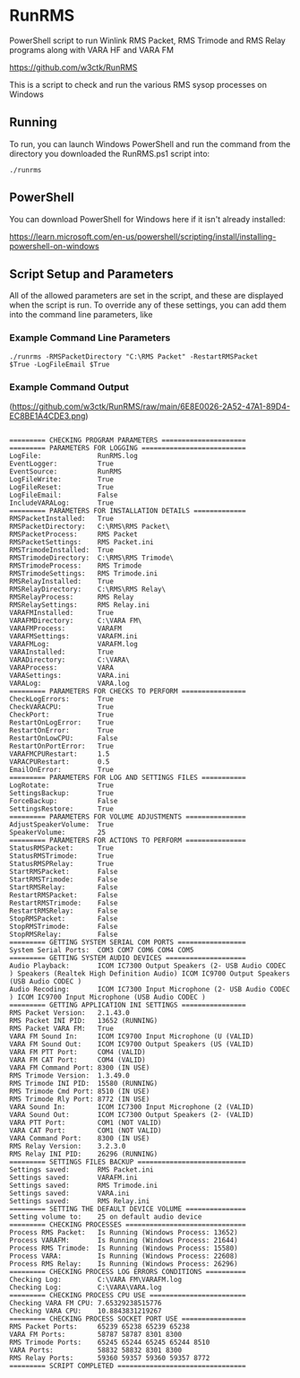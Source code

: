 # RunRMS
PowerShell script to run Winlink RMS Packet, RMS Trimode and RMS Relay programs along with VARA HF and VARA FM

https://github.com/w3ctk/RunRMS

This is a script to check and run the various RMS sysop processes on Windows

## Running

To run, you can launch Windows PowerShell and run the command from 
the directory you downloaded the RunRMS.ps1 script into:

<code>./runrms</code>

## PowerShell

You can download PowerShell for Windows here if it isn't already installed:

https://learn.microsoft.com/en-us/powershell/scripting/install/installing-powershell-on-windows

## Script Setup and Parameters

All of the allowed parameters are set in the script, and these are
displayed when the script is run.  To override any of these settings,
you can add them into the command line parameters, like

### Example Command Line Parameters
<code>./runrms -RMSPacketDirectory "C:\RMS Packet\" -RestartRMSPacket $True -LogFileEmail $True</code>

### Example Command Output

(https://github.com/w3ctk/RunRMS/raw/main/6E8E0026-2A52-47A1-89D4-EC8BE1A4CDE3.png)

<code>
========= CHECKING PROGRAM PARAMETERS =====================
========= PARAMETERS FOR LOGGING ==========================
LogFile:              RunRMS.log
EventLogger:          True
EventSource:          RunRMS
LogFileWrite:         True
LogFileReset:         True
LogFileEmail:         False
IncludeVARALog:       True
========= PARAMETERS FOR INSTALLATION DETAILS =============
RMSPacketInstalled:   True
RMSPacketDirectory:   C:\RMS\RMS Packet\
RMSPacketProcess:     RMS Packet
RMSPacketSettings:    RMS Packet.ini
RMSTrimodeInstalled:  True
RMSTrimodeDirectory:  C:\RMS\RMS Trimode\
RMSTrimodeProcess:    RMS Trimode
RMSTrimodeSettings:   RMS Trimode.ini
RMSRelayInstalled:    True
RMSRelayDirectory:    C:\RMS\RMS Relay\
RMSRelayProcess:      RMS Relay
RMSRelaySettings:     RMS Relay.ini
VARAFMInstalled:      True
VARAFMDirectory:      C:\VARA FM\
VARAFMProcess:        VARAFM
VARAFMSettings:       VARAFM.ini
VARAFMLog:            VARAFM.log
VARAInstalled:        True
VARADirectory:        C:\VARA\
VARAProcess:          VARA
VARASettings:         VARA.ini
VARALog:              VARA.log
========= PARAMETERS FOR CHECKS TO PERFORM ================
CheckLogErrors:       True
CheckVARACPU:         True
CheckPort:            True
RestartOnLogError:    True
RestartOnError:       True
RestartOnLowCPU:      False
RestartOnPortError:   True
VARAFMCPURestart:     1.5
VARACPURestart:       0.5
EmailOnError:         True
========= PARAMETERS FOR LOG AND SETTINGS FILES ===========
LogRotate:            True
SettingsBackup:       True
ForceBackup:          False
SettingsRestore:      True
========= PARAMETERS FOR VOLUME ADJUSTMENTS ===============
AdjustSpeakerVolume:  True
SpeakerVolume:        25
========= PARAMETERS FOR ACTIONS TO PERFORM ===============
StatusRMSPacket:      True
StatusRMSTrimode:     True
StatusRMSPRelay:      True
StartRMSPacket:       False
StartRMSTrimode:      False
StartRMSRelay:        False
RestartRMSPacket:     False
RestartRMSTrimode:    False
RestartRMSRelay:      False
StopRMSPacket:        False
StopRMSTrimode:       False
StopRMSRelay:         False
========= GETTING SYSTEM SERIAL COM PORTS =================
System Serial Ports:  COM3 COM7 COM6 COM4 COM5
========= GETTING SYSTEM AUDIO DEVICES ====================
Audio Playback:       ICOM IC7300 Output Speakers (2- USB Audio CODEC ) Speakers (Realtek High Definition Audio) ICOM IC9700 Output Speakers (USB Audio CODEC )
Audio Recoding:       ICOM IC7300 Input Microphone (2- USB Audio CODEC ) ICOM IC9700 Input Microphone (USB Audio CODEC )
========= GETTING APPLICATION INI SETTINGS ================
RMS Packet Version:   2.1.43.0
RMS Packet INI PID:   13652 (RUNNING)
RMS Packet VARA FM:   True
VARA FM Sound In:     ICOM IC9700 Input Microphone (U (VALID)
VARA FM Sound Out:    ICOM IC9700 Output Speakers (US (VALID)
VARA FM PTT Port:     COM4 (VALID)
VARA FM CAT Port:     COM4 (VALID)
VARA FM Command Port: 8300 (IN USE)
RMS Trimode Version:  1.3.49.0
RMS Trimode INI PID:  15580 (RUNNING)
RMS Trimode Cmd Port: 8510 (IN USE)
RMS Trimode Rly Port: 8772 (IN USE)
VARA Sound In:        ICOM IC7300 Input Microphone (2 (VALID)
VARA Sound Out:       ICOM IC7300 Output Speakers (2- (VALID)
VARA PTT Port:        COM1 (NOT VALID)
VARA CAT Port:        COM1 (NOT VALID)
VARA Command Port:    8300 (IN USE)
RMS Relay Version:    3.2.3.0
RMS Relay INI PID:    26296 (RUNNING)
========= SETTINGS FILES BACKUP ===========================
Settings saved:       RMS Packet.ini
Settings saved:       VARAFM.ini
Settings saved:       RMS Trimode.ini
Settings saved:       VARA.ini
Settings saved:       RMS Relay.ini
========= SETTING THE DEFAULT DEVICE VOLUME ===============
Setting volume to:    25 on default audio device
========= CHECKING PROCESSES ==============================
Process RMS Packet:   Is Running (Windows Process: 13652)
Process VARAFM:       Is Running (Windows Process: 21644)
Process RMS Trimode:  Is Running (Windows Process: 15580)
Process VARA:         Is Running (Windows Process: 22608)
Process RMS Relay:    Is Running (Windows Process: 26296)
========= CHECKING PROCESS LOG ERRORS CONDITIONS ==========
Checking Log:         C:\VARA FM\VARAFM.log
Checking Log:         C:\VARA\VARA.log
========= CHECKING PROCESS CPU USE ========================
Checking VARA FM CPU: 7.65329238515776
Checking VARA CPU:    10.8843831219267
========= CHECKING PROCESS SOCKET PORT USE ================
RMS Packet Ports:     65239 65238 65239 65238
VARA FM Ports:        58787 58787 8301 8300
RMS Trimode Ports:    65245 65244 65245 65244 8510
VARA Ports:           58832 58832 8301 8300
RMS Relay Ports:      59360 59357 59360 59357 8772
========= SCRIPT COMPLETED ================================
</code>
